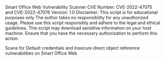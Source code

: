 Smart Office Web Vulnerability Scanner
CVE Number: CVE-2022-47075 and CVE-2022-47076
Version: 1.0
Disclaimer: 
This script is for educational purposes only
The author takes no responsibility for any unauthorized usage.
Please use this script responsibly and adhere to the legal and ethical guidelines.
This script may download sensitive information on your host machine.
Ensure that you have the necessary authorization to perform this action

Scans for Default credentials and Insecure direct object reference vulnerabilities on Smart Office Web 
